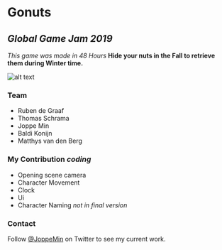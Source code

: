 # Gonuts
## _Global Game Jam 2019_
_This game was made in 48 Hours_
**Hide your nuts in the Fall to retrieve them during Winter time.**

![alt text](https://media.giphy.com/media/6b9WaRlopNRtRRudTs/giphy.gif)


### Team
- Ruben de Graaf
- Thomas Schrama
- Joppe Min
- Baldi Konijn
- Matthys van den Berg

### My Contribution _coding_
- Opening scene camera
- Character Movement
- Clock
- Ui
- Character Naming _not in final version_

### Contact
Follow [@JoppeMin](https://twitter.com/JoppeMin) on Twitter to see my current work.
